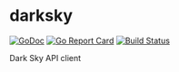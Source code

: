 # darksky


[![GoDoc](https://godoc.org/github.com/shawntoffel/darksky?status.svg)](https://godoc.org/github.com/shawntoffel/darksky) [![Go Report Card](https://goreportcard.com/badge/github.com/shawntoffel/darksky)](https://goreportcard.com/report/github.com/shawntoffel/darksky) [![Build Status](https://travis-ci.org/shawntoffel/darksky.svg?branch=master)](https://travis-ci.org/shawntoffel/darksky)

Dark Sky API client
